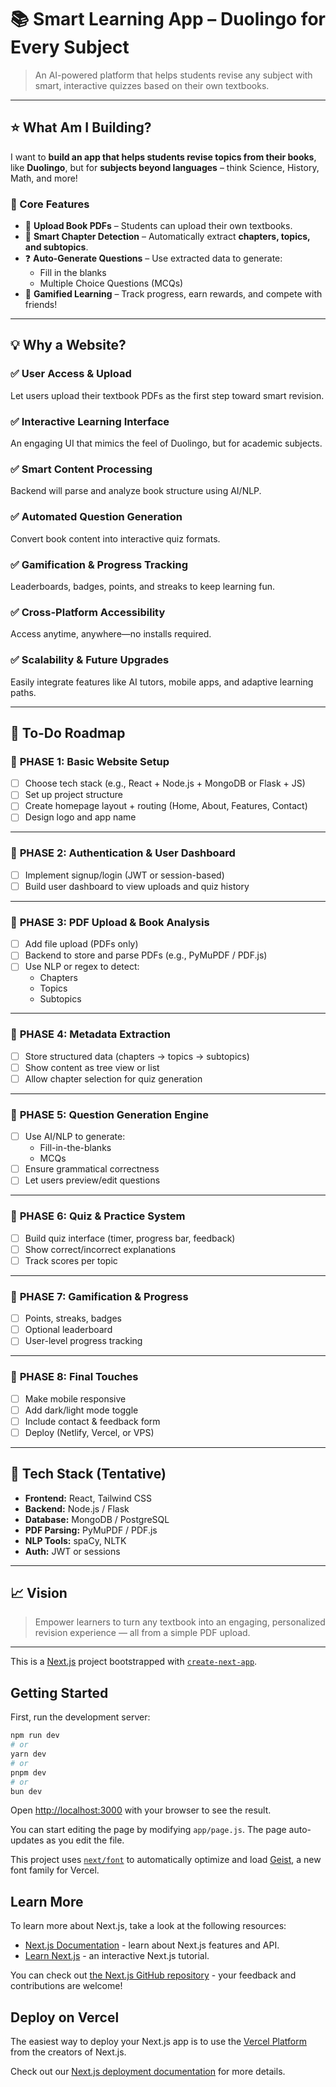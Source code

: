 
# 📚 **Smart Learning App – Duolingo for Every Subject**

> An AI-powered platform that helps students revise any subject with smart, interactive quizzes based on their own textbooks.

---

## ⭐ What Am I Building?

I want to **build an app that helps students revise topics from their books**, like **Duolingo**, but for **subjects beyond languages** – think Science, History, Math, and more!

### 🎯 Core Features
- 📄 **Upload Book PDFs** – Students can upload their own textbooks.
- 🧠 **Smart Chapter Detection** – Automatically extract **chapters, topics, and subtopics**.
- ❓ **Auto-Generate Questions** – Use extracted data to generate:
  - Fill in the blanks
  - Multiple Choice Questions (MCQs)
- 🔁 **Gamified Learning** – Track progress, earn rewards, and compete with friends!

---

## 💡 Why a Website?

### ✅ **User Access & Upload**
Let users upload their textbook PDFs as the first step toward smart revision.

### ✅ **Interactive Learning Interface**
An engaging UI that mimics the feel of Duolingo, but for academic subjects.

### ✅ **Smart Content Processing**
Backend will parse and analyze book structure using AI/NLP.

### ✅ **Automated Question Generation**
Convert book content into interactive quiz formats.

### ✅ **Gamification & Progress Tracking**
Leaderboards, badges, points, and streaks to keep learning fun.

### ✅ **Cross-Platform Accessibility**
Access anytime, anywhere—no installs required.

### ✅ **Scalability & Future Upgrades**
Easily integrate features like AI tutors, mobile apps, and adaptive learning paths.

---

## 🧩 To-Do Roadmap

### 📌 **PHASE 1: Basic Website Setup**
- [ ] Choose tech stack (e.g., React + Node.js + MongoDB or Flask + JS)
- [ ] Set up project structure
- [ ] Create homepage layout + routing (Home, About, Features, Contact)
- [ ] Design logo and app name

---

### 📌 **PHASE 2: Authentication & User Dashboard**
- [ ] Implement signup/login (JWT or session-based)
- [ ] Build user dashboard to view uploads and quiz history

---

### 📌 **PHASE 3: PDF Upload & Book Analysis**
- [ ] Add file upload (PDFs only)
- [ ] Backend to store and parse PDFs (e.g., PyMuPDF / PDF.js)
- [ ] Use NLP or regex to detect:
  - Chapters
  - Topics
  - Subtopics

---

### 📌 **PHASE 4: Metadata Extraction**
- [ ] Store structured data (chapters → topics → subtopics)
- [ ] Show content as tree view or list
- [ ] Allow chapter selection for quiz generation

---

### 📌 **PHASE 5: Question Generation Engine**
- [ ] Use AI/NLP to generate:
  - Fill-in-the-blanks
  - MCQs
- [ ] Ensure grammatical correctness
- [ ] Let users preview/edit questions

---

### 📌 **PHASE 6: Quiz & Practice System**
- [ ] Build quiz interface (timer, progress bar, feedback)
- [ ] Show correct/incorrect explanations
- [ ] Track scores per topic

---

### 📌 **PHASE 7: Gamification & Progress**
- [ ] Points, streaks, badges
- [ ] Optional leaderboard
- [ ] User-level progress tracking

---

### 📌 **PHASE 8: Final Touches**
- [ ] Make mobile responsive
- [ ] Add dark/light mode toggle
- [ ] Include contact & feedback form
- [ ] Deploy (Netlify, Vercel, or VPS)

---

## 🚀 Tech Stack (Tentative)
- **Frontend:** React, Tailwind CSS
- **Backend:** Node.js / Flask
- **Database:** MongoDB / PostgreSQL
- **PDF Parsing:** PyMuPDF / PDF.js
- **NLP Tools:** spaCy, NLTK
- **Auth:** JWT or sessions

---

## 📈 Vision

> Empower learners to turn any textbook into an engaging, personalized revision experience — all from a simple PDF upload.

---


































This is a [Next.js](https://nextjs.org) project bootstrapped with [`create-next-app`](https://github.com/vercel/next.js/tree/canary/packages/create-next-app).

## Getting Started

First, run the development server:

```bash
npm run dev
# or
yarn dev
# or
pnpm dev
# or
bun dev
```

Open [http://localhost:3000](http://localhost:3000) with your browser to see the result.

You can start editing the page by modifying `app/page.js`. The page auto-updates as you edit the file.

This project uses [`next/font`](https://nextjs.org/docs/app/building-your-application/optimizing/fonts) to automatically optimize and load [Geist](https://vercel.com/font), a new font family for Vercel.

## Learn More

To learn more about Next.js, take a look at the following resources:

- [Next.js Documentation](https://nextjs.org/docs) - learn about Next.js features and API.
- [Learn Next.js](https://nextjs.org/learn) - an interactive Next.js tutorial.

You can check out [the Next.js GitHub repository](https://github.com/vercel/next.js) - your feedback and contributions are welcome!

## Deploy on Vercel

The easiest way to deploy your Next.js app is to use the [Vercel Platform](https://vercel.com/new?utm_medium=default-template&filter=next.js&utm_source=create-next-app&utm_campaign=create-next-app-readme) from the creators of Next.js.

Check out our [Next.js deployment documentation](https://nextjs.org/docs/app/building-your-application/deploying) for more details.
